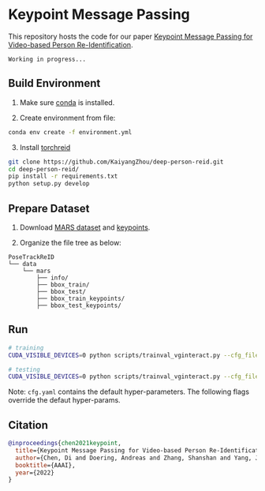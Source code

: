 # Keypoint Message Passing

This repository hosts the code for our paper [Keypoint Message Passing for Video-based Person Re-Identification](https://arxiv.org/abs/2111.08279).

`Working in progress...`



## Build Environment

1. Make sure [conda](https://www.anaconda.com/products/individual) is installed.

2. Create environment from file:

```bash
conda env create -f environment.yml
```

3. Install [torchreid](https://github.com/KaiyangZhou/deep-person-reid)

```bash
git clone https://github.com/KaiyangZhou/deep-person-reid.git
cd deep-person-reid/
pip install -r requirements.txt
python setup.py develop
```



## Prepare Dataset

1. Download [MARS dataset](http://zheng-lab.cecs.anu.edu.au/Project/project_mars.html) and [keypoints](https://drive.google.com/file/d/16M0Y8yCgMgqkSeJtlh6gBoVfbZKvuEWE/view?usp=sharing).

2. Organize the file tree as below:
```
PoseTrackReID
└── data
    └── mars
        ├── info/
        ├── bbox_train/
        ├── bbox_test/
        ├── bbox_train_keypoints/
        ├── bbox_test_keypoints/
```



## Run

```bash
# training
CUDA_VISIBLE_DEVICES=0 python scripts/trainval_vginteract.py --cfg_file <prefix>/cfg.yaml --data.save_dir logs/<version_number>/ --data.sources ['marspose'] --data.targets ['marspose'] --train.max_epoch <epoch_number>

# testing
CUDA_VISIBLE_DEVICES=0 python scripts/trainval_vginteract.py --cfg_file logs/<version_number>/<time_stamp_and_machine_name>/cfg.yaml --model.resume logs/<version_number>/<time_stamp_and_machine_name>/model/model.pth.tar-<epoch_number> --test.evaluate
```
Note: `cfg.yaml` contains the default hyper-parameters. The following flags override the defaut hyper-params.



## Citation

```bibtex
@inproceedings{chen2021keypoint,
  title={Keypoint Message Passing for Video-based Person Re-Identification},
  author={Chen, Di and Doering, Andreas and Zhang, Shanshan and Yang, Jian and Gall, Juergen and Schiele, Bernt},
  booktitle={AAAI},
  year={2022}
}
```

